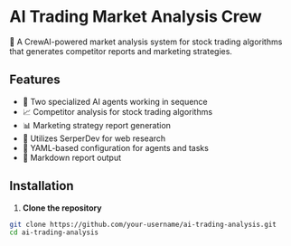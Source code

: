 # AI Trading Market Analysis Crew

🚀 A CrewAI-powered market analysis system for stock trading algorithms that generates competitor reports and marketing strategies.

## Features

- 🤖 Two specialized AI agents working in sequence
- 📈 Competitor analysis for stock trading algorithms
- 📊 Marketing strategy report generation
- 🧠 Utilizes SerperDev for web research
- 📂 YAML-based configuration for agents and tasks
- 📝 Markdown report output


## Installation

1. **Clone the repository**
```bash
git clone https://github.com/your-username/ai-trading-analysis.git
cd ai-trading-analysis